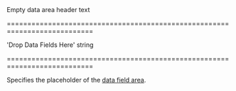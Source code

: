 <!--**
/*-------------------------------------------
    Auto-generated file. Do not modify.
-------------------------------------------

**-->
<!--d-->Empty data area header text<!--/d-->
===========================================================================
<!--default-->'Drop Data Fields Here'<!--/default-->
<!--type-->string<!--/type-->
===========================================================================

<!--shortDescription-->
Specifies the placeholder of the [data field area](/Documentation/Guide/UI_Widgets/Pivot_Grid/Visual_Elements/#Field_Panel).
<!--/shortDescription-->

<!--fullDescription-->

<!--/fullDescription-->
